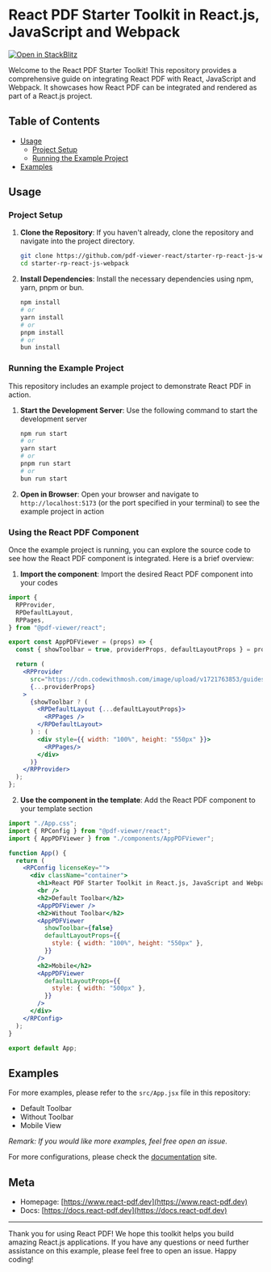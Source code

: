 # React PDF Starter Toolkit in React.js, JavaScript and Webpack

[![Open in StackBlitz](https://developer.stackblitz.com/img/open_in_stackblitz.svg)](https://stackblitz.com/github.com/pdf-viewer-react/starter-rp-react-js-webpack)

Welcome to the React PDF Starter Toolkit! This repository provides a comprehensive guide on integrating React PDF with React, JavaScript and Webpack. It showcases how React PDF can be integrated and rendered as part of a React.js project.

## Table of Contents

- [Usage](#usage)
  - [Project Setup](#project-setup)
  - [Running the Example Project](#running-the-example-project)
- [Examples](#examples)

## Usage

### Project Setup

1. **Clone the Repository**: If you haven't already, clone the repository and navigate into the project directory.

   ```bash
   git clone https://github.com/pdf-viewer-react/starter-rp-react-js-webpack.git
   cd starter-rp-react-js-webpack
   ```

2. **Install Dependencies**: Install the necessary dependencies using npm, yarn, pnpm or bun.

   ```bash
   npm install
   # or
   yarn install
   # or
   pnpm install
   # or
   bun install
   ```

### Running the Example Project

This repository includes an example project to demonstrate React PDF in action.

1. **Start the Development Server**: Use the following command to start the development server

   ```bash
   npm run start
   # or
   yarn start
   # or
   pnpm run start
   # or
   bun run start
   ```

2. **Open in Browser**: Open your browser and navigate to `http://localhost:5173` (or the port specified in your terminal) to see the example project in action

### Using the React PDF Component

Once the example project is running, you can explore the source code to see how the React PDF component is integrated. Here is a brief overview:

1.  **Import the component**: Import the desired React PDF component into your codes

```jsx
import {
  RPProvider,
  RPDefaultLayout,
  RPPages,
} from "@pdf-viewer/react";

export const AppPDFViewer = (props) => {
  const { showToolbar = true, providerProps, defaultLayoutProps } = props;

  return (
    <RPProvider
      src="https://cdn.codewithmosh.com/image/upload/v1721763853/guides/web-roadmap.pdf"
      {...providerProps}
    >
      {showToolbar ? (
        <RPDefaultLayout {...defaultLayoutProps}>
          <RPPages />
        </RPDefaultLayout>
      ) : (
        <div style={{ width: "100%", height: "550px" }}>
          <RPPages/>
        </div>
      )}
    </RPProvider>
  );
};
```

2. **Use the component in the template**: Add the React PDF component to your template section

```jsx
import "./App.css";
import { RPConfig } from "@pdf-viewer/react";
import { AppPDFViewer } from "./components/AppPDFViewer";

function App() {
  return (
    <RPConfig licenseKey="">
      <div className="container">
        <h1>React PDF Starter Toolkit in React.js, JavaScript and Webpack</h1>
        <br />
        <h2>Default Toolbar</h2>
        <AppPDFViewer />
        <h2>Without Toolbar</h2>
        <AppPDFViewer
          showToolbar={false}
          defaultLayoutProps={{
            style: { width: "100%", height: "550px" },
          }}
        />
        <h2>Mobile</h2>
        <AppPDFViewer
          defaultLayoutProps={{
            style: { width: "500px" },
          }}
        />
      </div>
    </RPConfig>
  );
}

export default App;
```

## Examples

For more examples, please refer to the `src/App.jsx` file in this repository:

- Default Toolbar
- Without Toolbar
- Mobile View

_Remark: If you would like more examples, feel free open an issue._

For more configurations, please check the [documentation](https://docs.react-pdf.dev) site.

## Meta
- Homepage: [https://www.react-pdf.dev](https://www.react-pdf.dev)
- Docs: [https://docs.react-pdf.dev](https://docs.react-pdf.dev)

---

Thank you for using React PDF! We hope this toolkit helps you build amazing React.js applications. If you have any questions or need further assistance on this example, please feel free to open an issue. Happy coding!
